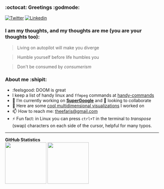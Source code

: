 ### :octocat: Greetings :godmode:

[![Twitter](https://img.shields.io/badge/Twitter-1DA1F2?style=for-the-badge&logo=twitter&logoColor=white)](https://twitter.com/FarisRHijazi)
[![Linkedin](https://img.shields.io/badge/LinkedIn-0077B5?style=for-the-badge&logo=linkedin&logoColor=white)](https://linkedin.com/in/Faris-Hijazi)

### I am my thoughts, and my thoughts are me (you are your thoughts too):

> Living on autopilot will make you diverge

> Humble yourself before life humbles you

> Don't be consumed by *consumerism*

### About me :shipit: 
- :feelsgood: DOOM is great
- I keep a list of handy linux and `ffmpeg` commands at [handy-commands](https://github.com/FarisHijazi/handy-commands)
- 🔭 I’m currently working on **[SuperGoogle](https://github.com/FarisHijazi/SuperGoogle)** and 👯 looking to collaborate
- 🌱 Here are some [cool multidimensional visualizations](https://github.com/FarisHijazi/PrivacyEnhancingTechnologies-projects) I worked on
- 📫 How to reach me: theefaris@gmail.com
- ⚡ Fun fact: in Linux you can press `ctrl+T` in the terminal to _transpose_ (swap) characters on each side of the cursor, helpful for many typos.

<hr />

<summary><b>GitHub Statistics</b></summary>
<div>
 <img height="135px" src="https://github-readme-stats.vercel.app/api?username=FarisHijazi&hide_title=true&hide_border=true&show_icons=true&include_all_commits=true&count_private=true&line_height=21&theme=nord" />
 <img height="135px" src="https://github-readme-stats.vercel.app/api/top-langs/?username=FarisHijazi&hide=html&hide_title=true&hide_border=true&layout=compact&langs_count=8&theme=nord" />
</div>
